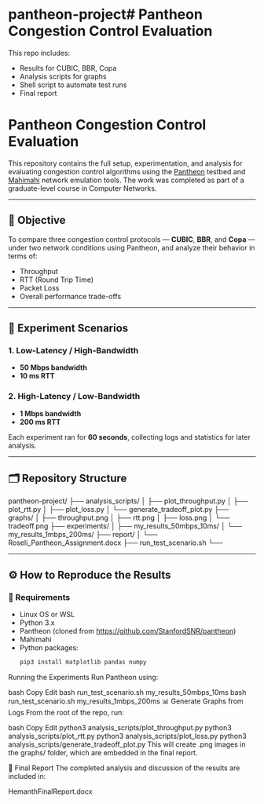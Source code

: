 # pantheon-project# Pantheon Congestion Control Evaluation

This repo includes:
- Results for CUBIC, BBR, Copa
- Analysis scripts for graphs
- Shell script to automate test runs
- Final report

# Pantheon Congestion Control Evaluation

This repository contains the full setup, experimentation, and analysis for evaluating congestion control algorithms using the [Pantheon](https://github.com/StanfordSNR/pantheon) testbed and [Mahimahi](https://github.com/ravinet/mahimahi) network emulation tools. The work was completed as part of a graduate-level course in Computer Networks.

---

## 📌 Objective

To compare three congestion control protocols — **CUBIC**, **BBR**, and **Copa** — under two network conditions using Pantheon, and analyze their behavior in terms of:
- Throughput
- RTT (Round Trip Time)
- Packet Loss
- Overall performance trade-offs

---

## 🧪 Experiment Scenarios

### 1. Low-Latency / High-Bandwidth
- **50 Mbps bandwidth**
- **10 ms RTT**

### 2. High-Latency / Low-Bandwidth
- **1 Mbps bandwidth**
- **200 ms RTT**

Each experiment ran for **60 seconds**, collecting logs and statistics for later analysis.

---

## 🗂️ Repository Structure

pantheon-project/ ├── analysis_scripts/ │ ├── plot_throughput.py │ ├── plot_rtt.py │ ├── plot_loss.py │ └── generate_tradeoff_plot.py ├── graphs/ │ ├── throughput.png │ ├── rtt.png │ ├── loss.png │ └── tradeoff.png ├── experiments/ │ ├── my_results_50mbps_10ms/ │ └── my_results_1mbps_200ms/ ├── report/ │ └── Roseli_Pantheon_Assignment.docx ├── run_test_scenario.sh └──


---

## ⚙️ How to Reproduce the Results

### 🧾 Requirements

- Linux OS or WSL
- Python 3.x
- Pantheon (cloned from https://github.com/StanfordSNR/pantheon)
- Mahimahi
- Python packages:
  ```bash
  pip3 install matplotlib pandas numpy

 Running the Experiments
Run Pantheon using:

bash
Copy
Edit
bash run_test_scenario.sh my_results_50mbps_10ms
bash run_test_scenario.sh my_results_1mbps_200ms
📊 Generate Graphs from Logs
From the root of the repo, run:

bash
Copy
Edit
python3 analysis_scripts/plot_throughput.py
python3 analysis_scripts/plot_rtt.py
python3 analysis_scripts/plot_loss.py
python3 analysis_scripts/generate_tradeoff_plot.py
This will create .png images in the graphs/ folder, which are embedded in the final report.

📄 Final Report
The completed analysis and discussion of the results are included in:

HemanthFinalReport.docx
